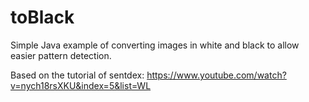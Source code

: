 # toBlack
Simple Java example of converting images in white and black to allow easier pattern detection.

Based on the tutorial of sentdex: https://www.youtube.com/watch?v=nych18rsXKU&index=5&list=WL

